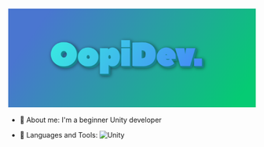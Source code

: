 ![Header](https://github.com/OOpipoo/OOpipoo/blob/main/assets/image.png)

- 🔭 About me: I'm a beginner Unity developer

- 🌱 Languages and Tools: 
![Unity](https://img.shields.io/badge/-Unity-F7EBE3?style=for-the-badge&logo=Unity&logoColor=100A08,https://img.shields.io/badge/-C#-F7EBE3?style=for-the-badge&logo=C#&logoColor=100A08)

 